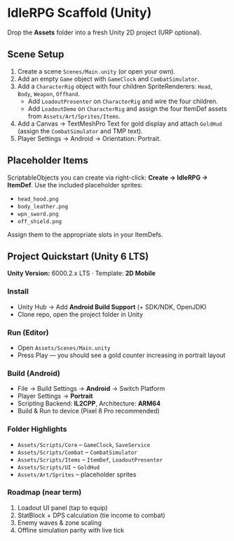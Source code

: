 # IdleRPG Scaffold (Unity)

Drop the **Assets** folder into a fresh Unity 2D project (URP optional).

## Scene Setup
1. Create a scene `Scenes/Main.unity` (or open your own).
2. Add an empty `Game` object with `GameClock` and `CombatSimulator`.
3. Add a `CharacterRig` object with four children SpriteRenderers: `Head`, `Body`, `Weapon`, `Offhand`.
   - Add `LoadoutPresenter` on `CharacterRig` and wire the four children.
   - Add `LoadoutDemo` on `CharacterRig` and assign the four ItemDef assets from `Assets/Art/Sprites/Items`.
4. Add a Canvas → TextMeshPro Text for gold display and attach `GoldHud` (assign the `CombatSimulator` and TMP text).
5. Player Settings → Android → Orientation: Portrait.

## Placeholder Items
ScriptableObjects you can create via right-click: **Create → IdleRPG → ItemDef**.
Use the included placeholder sprites:
- `head_hood.png`
- `body_leather.png`
- `wpn_sword.png`
- `off_shield.png`

Assign them to the appropriate slots in your ItemDefs.

## Project Quickstart (Unity 6 LTS)

**Unity Version:** 6000.2.x LTS · Template: **2D Mobile**

### Install
- Unity Hub → Add **Android Build Support** (+ SDK/NDK, OpenJDK)
- Clone repo, open the project folder in Unity

### Run (Editor)
- Open `Assets/Scenes/Main.unity`
- Press Play — you should see a gold counter increasing in portrait layout

### Build (Android)
- File → Build Settings → **Android** → Switch Platform
- Player Settings → **Portrait**
- Scripting Backend: **IL2CPP**, Architecture: **ARM64**
- Build & Run to device (Pixel 8 Pro recommended)

### Folder Highlights
- `Assets/Scripts/Core` – `GameClock`, `SaveService`
- `Assets/Scripts/Combat` – `CombatSimulator`
- `Assets/Scripts/Items` – `ItemDef`, `LoadoutPresenter`
- `Assets/Scripts/UI` – `GoldHud`
- `Assets/Art/Sprites` – placeholder sprites

### Roadmap (near term)
1. Loadout UI panel (tap to equip)
2. StatBlock + DPS calculation (tie income to combat)
3. Enemy waves & zone scaling
4. Offline simulation parity with live tick

